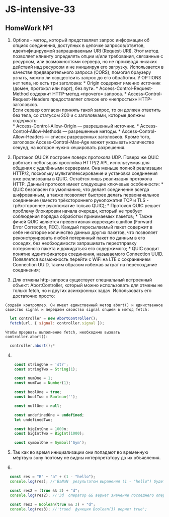 # JS-intensive-33

## HomeWork №1

  1) Options - метод, который представляет запрос информации об опциях соединения, доступных в цепочке запросов/ответов, идентифицируемой запрашиваемым URI (Request-URI). Этот метод позволяет клиенту определять опции и/или требования, связанные с ресурсом, или возможностями сервера, но не производя никаких действий над ресурсом и не инициируя его загрузку.
  Использается в качестве предварительного запроса (CORS), помогая браузеру узнать, можно ли осуществить запрос до его обработки.
  У OPTIONS нет тела, но есть три заголовка:
    * Origin содержит именно источник (домен, протокол или порт), без пути.
    * Access-Control-Request-Method содержит HTTP-метод «прочего» запроса.
    * Access-Control-Request-Headers предоставляет список его «непростых» HTTP-заголовков.  
  Если сервер согласен принять такой запрос, то он должен ответить без тела, со статусом 200 и с заголовками, которые должны содержать:  
    * Access-Control-Allow-Origin — разрешенный источник.
    * Access-Control-Allow-Methods — разрешенные методы.
    * Access-Control-Allow-Headers — список разрешенных заголовков.
  Кроме того, заголовок Access-Control-Max-Age может указывать количество секунд, на которое нужно кешировать разрешения. 

  2) Протокол QUICK построен поверх протокола UDP. Поверх же QUIC работает небольшая прослойка HTTP/2 API, используемая для общения с удалёнными серверами. Она меньше полной реализации HTTP/2, поскольку мультиплексирование и установка соединения уже реализованы в QUIC. Остаётся лишь реализация протокола HTTP. Данный протокол имеет следующие ключевые особенности: 
    * QUIC безопасен по умолчанию, что делает соединение всегда шифрованным, а также позволяет быстрее делать первоначальное соединение (вместо трёхстороннего рукопожатия TCP и TLS - трёхстороннее рукопожатие только QUIC);
    * Протокол QUIC решает проблему блокировки начала очереди, который не требует соблюдения порядка обработки принимаемых пакетов;
    * Также фичей QUIC является превентивная коррекция ошибок (Forward Error Correction, FEC). Каждый пересылаемый пакет содержит в себе некоторое количество данных других пакетов, что позволяет реконструировать любой потерянный пакет по данным в его соседях, без необходимости запрашивать переотправку потерянного пакета и дожидаться его содержимого;
    * QUIC вводит понятие идентификатора соединения, называемого Connection UUID. Появляется возможность перейти с WiFi на LTE с сохранением Connection UUID, таким образом избежав затрат на пересоздание соединения;
  
  3) Для отмены http-запроса существует специальный встроенный объект: AbortController, который можно использовать для отмены не только fetch, но и других асинхронных задач.
  Использовать его достаточно просто:

    Cоздаём контроллер. Он имеет единственный метод abort() и единственное свойство signal и передаем свойство signal опцией в метод fetch: 

  ```javascript
    let controller = new AbortController();
    fetch(url, { signal: controller.signal });
  ```
  
    Чтобы прервать выполнение fetch, необходимо вызвать controller.abort():

  ```javascript
    controller.abort();*
  ```
  
  4)
  ```javascript
      const stringOne = 'str';
      const stringTwo = String(1);

      const numOne = 1;
      const numTwo = Number(1);

      const boolOne = true;
      const boolTwo = Boolean('');

      const nullOne = null;

      const undefinedOne = undefined;
      let undefinedTwo;

      const bigIntOne = 1000n;
      const bigIntTwo = BigInt(1000);

      const symbolOne = Symbol('Sym');

  ```

  5) Так как во время инициализации они попадают во временную мёртвую зону поэтому не видны интерпретатору до их объявления.

  6)
  ```javascript
    const res = "B" + "a" + (1 - "hello");
    console.log(res); //'BaNaN  результатом выражения (1 - "hello") будет NaN так как JS пытается строку преобразовать в число'

    const res2 = (true && 3) + "d";
    console.log(res2); //'3d  оператор && вернет значение последнего операнда, то есть 3' 

    const res3 = Boolean(true && 3) + "d";
    console.log(res3); //'trued  функция Boolean(3) вернет true';
  ```
      

